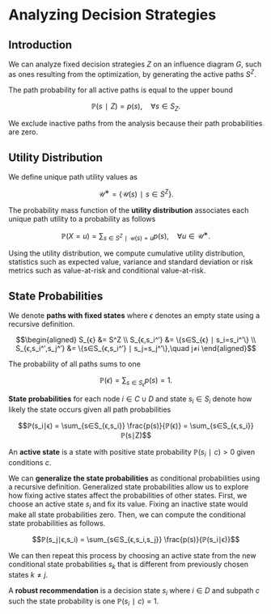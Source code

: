 # Analyzing Decision Strategies
## Introduction
We can analyze fixed decision strategies $Z$ on an influence diagram $G$, such as ones resulting from the optimization, by generating the active paths $S^Z.$

The path probability for all active paths is equal to the upper bound

$$ℙ(s∣Z)=p(s), \quad ∀s∈S_Z.$$

We exclude inactive paths from the analysis because their path probabilities are zero.


## Utility Distribution
We define unique path utility values as

$$\mathcal{U}^∗=\{\mathcal{U}(s)∣s∈S^Z\}.$$

The probability mass function of the **utility distribution** associates each unique path utility to a probability as follows

$$ℙ(X=u)=∑_{s∈S^Z∣\mathcal{U}(s)=u} p(s),\quad ∀u∈\mathcal{U}^∗.$$

Using the utility distribution, we compute cumulative utility distribution, statistics such as expected value, variance and standard deviation or risk metrics such as value-at-risk and conditional value-at-risk.


## State Probabilities
We denote **paths with fixed states** where $ϵ$ denotes an empty state using a recursive definition.

$$\begin{aligned}
S_{ϵ} &= S^Z \\
S_{ϵ,s_i^′} &= \{s∈S_{ϵ} ∣ s_i=s_i^′\} \\
S_{ϵ,s_i^′,s_j^′} &= \{s∈S_{ϵ,s_i^′} ∣ s_j=s_j^′\},\quad j≠i
\end{aligned}$$

The probability of all paths sums to one

$$ℙ(ϵ) = \sum_{s∈S_ϵ} p(s) = 1.$$

**State probabilities** for each node $i∈C∪D$ and state $s_i∈S_i$ denote how likely the state occurs given all path probabilities

$$ℙ(s_i∣ϵ) = \sum_{s∈S_{ϵ,s_i}} \frac{p(s)}{ℙ(ϵ)} = \sum_{s∈S_{ϵ,s_i}} ℙ(s∣Z)$$

An **active state** is a state with positive state probability $ℙ(s_i∣c)>0$ given conditions $c.$

We can **generalize the state probabilities** as conditional probabilities using a recursive definition. Generalized state probabilities allow us to explore how fixing active states affect the probabilities of other states. First, we choose an active state $s_i$ and fix its value. Fixing an inactive state would make all state probabilities zero. Then, we can compute the conditional state probabilities as follows.

$$ℙ(s_j∣ϵ,s_i) = \sum_{s∈S_{ϵ,s_i,s_j}} \frac{p(s)}{ℙ(s_i∣ϵ)}$$

We can then repeat this process by choosing an active state from the new conditional state probabilities $s_k$ that is different from previously chosen states $k≠j.$

A **robust recommendation** is a decision state $s_i$ where $i∈D$ and subpath $c$ such the state probability is one $ℙ(s_i∣c)=1.$

